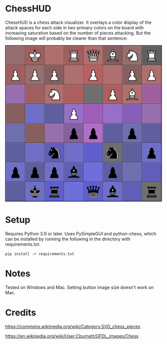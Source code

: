 # ChessHUD
ChessHUD is a chess attack visualizer. It overlays a color display of the attack spaces for each side in two primary colors on the board with increasing saturation based on the number of pieces attacking. But the following image will probably be clearer than that sentence:

![ChessHUD example](./images/example.png)

# Setup
Requires Python 3.9 or later. Uses PySimpleGUI and python-chess, which can be installed by running the following in the directory with requirements.txt:
```
pip install -r requirements.txt
```

# Notes
Tested on Windows and Mac. Setting button image size doesn't work on Mac.

# Credits
https://commons.wikimedia.org/wiki/Category:SVG_chess_pieces

https://en.wikipedia.org/wiki/User:Cburnett/GFDL_images/Chess
